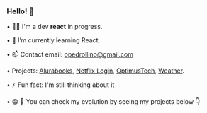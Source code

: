 ### Hello! 👋

• 👨‍💻 I'm a dev <strong>react</strong> in progress.

• 🌱 I’m currently learning React.

• 📫 Contact email: opedrollino@gmail.com

• Projects: <a href="https://alurabook-rust.vercel.app/">Alurabooks</a>, <a href="https://netflix-login-phi.vercel.app/
">Netflix Login</a>, <a href="https://optimustech-ivory.vercel.app/">OptimusTech</a>, <a href="https://weather-indol-eight.vercel.app/">Weather</a>.

• ⚡ Fun fact: I'm still thinking about it 

• 😁 🫵 You can check my evolution by seeing my projects below 👇
